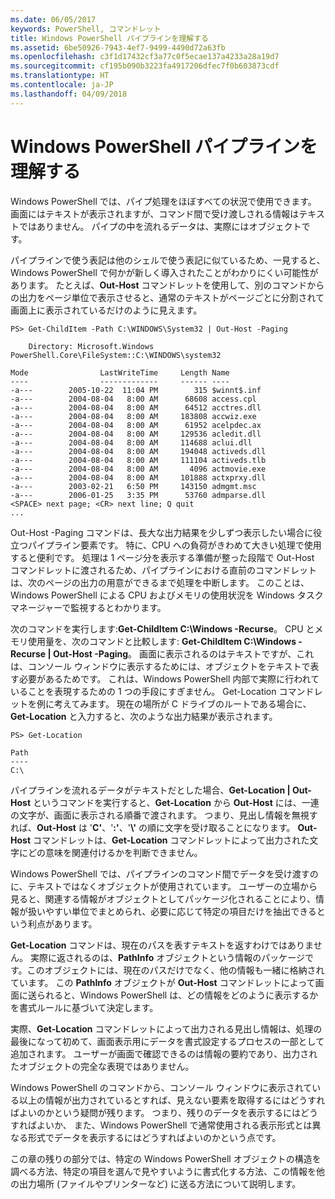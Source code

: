 ```yaml
---
ms.date: 06/05/2017
keywords: PowerShell, コマンドレット
title: Windows PowerShell パイプラインを理解する
ms.assetid: 6be50926-7943-4ef7-9499-4490d72a63fb
ms.openlocfilehash: c3f1d17432cf3a77c0f5ecae137a4233a28a19d7
ms.sourcegitcommit: cf195b090b3223fa4917206dfec7f0b603873cdf
ms.translationtype: HT
ms.contentlocale: ja-JP
ms.lasthandoff: 04/09/2018
---
```

# <a name="understanding-the-windows-powershell-pipeline"></a>Windows PowerShell パイプラインを理解する
Windows PowerShell では、パイプ処理をほぼすべての状況で使用できます。 画面にはテキストが表示されますが、コマンド間で受け渡しされる情報はテキストではありません。 パイプの中を流れるデータは、実際にはオブジェクトです。

パイプラインで使う表記は他のシェルで使う表記に似ているため、一見すると、Windows PowerShell で何かが新しく導入されたことがわかりにくい可能性があります。 たとえば、**Out-Host** コマンドレットを使用して、別のコマンドからの出力をページ単位で表示させると、通常のテキストがページごとに分割されて画面上に表示されているだけのように見えます。

```
PS> Get-ChildItem -Path C:\WINDOWS\System32 | Out-Host -Paging

    Directory: Microsoft.Windows PowerShell.Core\FileSystem::C:\WINDOWS\system32

Mode                LastWriteTime     Length Name
----                -------------     ------ ----
-a---        2005-10-22  11:04 PM        315 $winnt$.inf
-a---        2004-08-04   8:00 AM      68608 access.cpl
-a---        2004-08-04   8:00 AM      64512 acctres.dll
-a---        2004-08-04   8:00 AM     183808 accwiz.exe
-a---        2004-08-04   8:00 AM      61952 acelpdec.ax
-a---        2004-08-04   8:00 AM     129536 acledit.dll
-a---        2004-08-04   8:00 AM     114688 aclui.dll
-a---        2004-08-04   8:00 AM     194048 activeds.dll
-a---        2004-08-04   8:00 AM     111104 activeds.tlb
-a---        2004-08-04   8:00 AM       4096 actmovie.exe
-a---        2004-08-04   8:00 AM     101888 actxprxy.dll
-a---        2003-02-21   6:50 PM     143150 admgmt.msc
-a---        2006-01-25   3:35 PM      53760 admparse.dll
<SPACE> next page; <CR> next line; Q quit
...
```

Out-Host -Paging コマンドは、長大な出力結果を少しずつ表示したい場合に役立つパイプライン要素です。 特に、CPU への負荷がきわめて大きい処理で使用すると便利です。 処理は 1 ページ分を表示する準備が整った段階で Out-Host コマンドレットに渡されるため、パイプラインにおける直前のコマンドレットは、次のページの出力の用意ができるまで処理を中断します。 このことは、Windows PowerShell による CPU およびメモリの使用状況を Windows タスク マネージャーで監視するとわかります。

次のコマンドを実行します:**Get-ChildItem C:\\Windows -Recurse**。 CPU とメモリ使用量を、次のコマンドと比較します: **Get-ChildItem C:\\Windows -Recurse | Out-Host -Paging**。 画面に表示されるのはテキストですが、これは、コンソール ウィンドウに表示するためには、オブジェクトをテキストで表す必要があるためです。 これは、Windows PowerShell 内部で実際に行われていることを表現するための 1 つの手段にすぎません。 Get-Location コマンドレットを例に考えてみます。 現在の場所が C ドライブのルートである場合に、**Get-Location** と入力すると、次のような出力結果が表示されます。

```
PS> Get-Location

Path
----
C:\
```

パイプラインを流れるデータがテキストだとした場合、**Get-Location | Out-Host** というコマンドを実行すると、**Get-Location** から **Out-Host** には、一連の文字が、画面に表示される順番で渡されます。 つまり、見出し情報を無視すれば、**Out-Host** は '**C'**、'**:'**、'**\\'** の順に文字を受け取ることになります。 **Out-Host** コマンドレットは、**Get-Location** コマンドレットによって出力された文字にどの意味を関連付けるかを判断できません。

Windows PowerShell では、パイプラインのコマンド間でデータを受け渡すのに、テキストではなくオブジェクトが使用されています。 ユーザーの立場から見ると、関連する情報がオブジェクトとしてパッケージ化されることにより、情報が扱いやすい単位でまとめられ、必要に応じて特定の項目だけを抽出できるという利点があります。

**Get-Location** コマンドは、現在のパスを表すテキストを返すわけではありません。 実際に返されるのは、**PathInfo** オブジェクトという情報のパッケージです。このオブジェクトには、現在のパスだけでなく、他の情報も一緒に格納されています。 この **PathInfo** オブジェクトが **Out-Host** コマンドレットによって画面に送られると、Windows PowerShell は、どの情報をどのように表示するかを書式ルールに基づいて決定します。

実際、**Get-Location** コマンドレットによって出力される見出し情報は、処理の最後になって初めて、画面表示用にデータを書式設定するプロセスの一部として追加されます。 ユーザーが画面で確認できるのは情報の要約であり、出力されたオブジェクトの完全な表現ではありません。

Windows PowerShell のコマンドから、コンソール ウィンドウに表示されている以上の情報が出力されているとすれば、見えない要素を取得するにはどうすればよいのかという疑問が残ります。 つまり、残りのデータを表示するにはどうすればよいか、 また、Windows PowerShell で通常使用される表示形式とは異なる形式でデータを表示するにはどうすればよいのかという点です。

この章の残りの部分では、特定の Windows PowerShell オブジェクトの構造を調べる方法、特定の項目を選んで見やすいように書式化する方法、この情報を他の出力場所 (ファイルやプリンターなど) に送る方法について説明します。